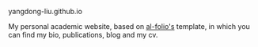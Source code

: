 yangdong-liu.github.io

My personal academic website, based on [al-folio's](https://github.com/alshedivat/al-folio) template, in which you can find my bio, publications, blog and my cv.